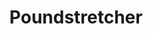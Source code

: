 ---
title: "Poundstretcher"
url: /catterick-catterick-garrison/poundstretcher/
shop: variety store
---